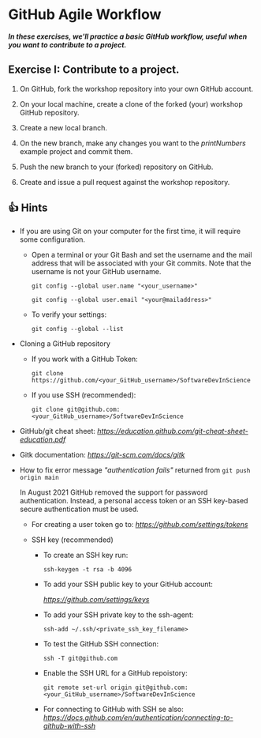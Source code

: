 # GitHub Agile Workflow

***In these exercises, we'll practice a basic GitHub workflow, useful when you want to contribute to a project.***

## Exercise I: Contribute to a project.

1. On GitHub, fork the workshop repository into your own GitHub account.

2. On your local machine, create a clone of the forked (your) workshop GitHub repository.

3. Create a new local branch.

4. On the new branch, make any changes you want to the *printNumbers* example project and commit them.

5. Push the new branch to your (forked) repository on GitHub.

6. Create and issue a pull request against the workshop repository.

## :+1: Hints ##

* If you are using Git on your computer for the first time, it will require some configuration.
  - Open a terminal or your Git Bash and set the username and the mail address that will be associated with your Git commits. Note that the username is not your GitHub username.
  
    `git config --global user.name "<your_username>"`
  
    `git config --global user.email "<your@mailaddress>"`

  - To verify your settings:

    `git config --global --list`

* Cloning a GitHub repository 
  - If you work with a GitHub Token: 
  
    `git clone https://github.com/<your_GitHub_username>/SoftwareDevInScience`

  - If you use SSH (recommended): 

    `git clone git@github.com:<your_GitHub_username>/SoftwareDevInScience`

* GitHub/git cheat sheet: *https://education.github.com/git-cheat-sheet-education.pdf*

* Gitk documentation: *https://git-scm.com/docs/gitk*

* How to fix error message *"authentication fails"* returned from `git push origin main`
 
  In August 2021 GitHub removed the support for password authentication. Instead, a personal access token or an SSH key-based secure authentication must be used.
  - For creating a user token go to: *https://github.com/settings/tokens*
  - SSH key (recommended)
    
    - To create an SSH key run:
      
      `ssh-keygen -t rsa -b 4096`
    
    - To add your SSH public key to your GitHub account: 
     
      *https://github.com/settings/keys*
      
    - To add your SSH private key to the ssh-agent:

      `ssh-add ~/.ssh/<private_ssh_key_filename>`
    
    - To test the GitHub SSH connection:
      
      `ssh -T git@github.com` 
      
    - Enable the SSH URL for a GitHub repoistory: 
     
      `git remote set-url origin git@github.com:<your_GitHub_username>/SoftwareDevInScience`
      
    - For connecting to GitHub with SSH se also: *https://docs.github.com/en/authentication/connecting-to-github-with-ssh*


